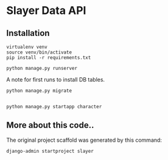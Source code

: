 # Slayer Data API

## Installation

```
virtualenv venv
source venv/bin/activate
pip install -r requirements.txt

python manage.py runserver
```

A note for first runs to install DB tables.
```
python manage.py migrate


python manage.py startapp character
```


## More about this code..
The original project scaffold was generated by this command:
```
django-admin startproject slayer
```
